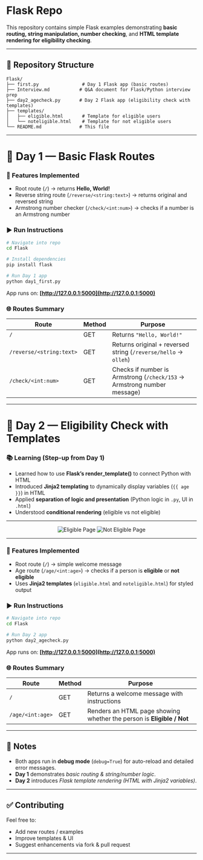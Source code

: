 # Flask Repo

This repository contains simple Flask examples demonstrating **basic routing, string manipulation, number checking**, and **HTML template rendering for eligibility checking**.

---

## 📁 Repository Structure

```
Flask/
├── first.py                # Day 1 Flask app (basic routes)
├── Interview.md           # Q&A document for Flask/Python interview prep
├── day2_agecheck.py       # Day 2 Flask app (eligibility check with templates)
├── templates/
│   ├── eligible.html       # Template for eligible users
│   └── noteligible.html    # Template for not eligible users
└── README.md              # This file
```

---

# 🔖 Day 1 — Basic Flask Routes

### 🚀 Features Implemented

* Root route (`/`) → returns **Hello, World!**
* Reverse string route (`/reverse/<string:text>`) → returns original and reversed string
* Armstrong number checker (`/check/<int:num>`) → checks if a number is an Armstrong number

### ▶️ Run Instructions

```bash
# Navigate into repo
cd Flask  

# Install dependencies
pip install flask  

# Run Day 1 app
python day1_first.py
```

App runs on: **[http://127.0.0.1:5000](http://127.0.0.1:5000)**

### 🌐 Routes Summary

| Route                    | Method | Purpose                                                                 |
| ------------------------ | ------ | ----------------------------------------------------------------------- |
| `/`                      | GET    | Returns `"Hello, World!"`                                               |
| `/reverse/<string:text>` | GET    | Returns original + reversed string (`/reverse/hello` → `olleh`)         |
| `/check/<int:num>`       | GET    | Checks if number is Armstrong (`/check/153` → Armstrong number message) |

---

# 🔖 Day 2 — Eligibility Check with Templates

### 📚 Learning (Step-up from Day 1)

* Learned how to use **Flask’s render\_template()** to connect Python with HTML
* Introduced **Jinja2 templating** to dynamically display variables (`{{ age }}`) in HTML
* Applied **separation of logic and presentation** (Python logic in `.py`, UI in `.html`)
* Understood **conditional rendering** (eligible vs not eligible)

---

<div align="center">
  <img src="https://via.placeholder.com/400x200.png?text=Eligible+Page" alt="Eligible Page" />
  <img src="https://via.placeholder.com/400x200.png?text=Not+Eligible+Page" alt="Not Eligible Page" />
</div>

---

### 🚀 Features Implemented

* Root route (`/`) → simple welcome message
* Age route (`/age/<int:age>`) → checks if a person is **eligible** or **not eligible**
* Uses **Jinja2 templates** (`eligible.html` and `noteligible.html`) for styled output

### ▶️ Run Instructions

```bash
# Navigate into repo
cd Flask  

# Run Day 2 app
python day2_agecheck.py
```

App runs on: **[http://127.0.0.1:5000](http://127.0.0.1:5000)**

### 🌐 Routes Summary

| Route            | Method | Purpose                                                               |
| ---------------- | ------ | --------------------------------------------------------------------- |
| `/`              | GET    | Returns a welcome message with instructions                           |
| `/age/<int:age>` | GET    | Renders an HTML page showing whether the person is **Eligible / Not** |

---

## 🧰 Notes

* Both apps run in **debug mode** (`debug=True`) for auto-reload and detailed error messages.
* **Day 1** demonstrates *basic routing & string/number logic*.
* **Day 2** introduces *Flask template rendering (HTML with Jinja2 variables)*.

---

## ✅ Contributing

Feel free to:

* Add new routes / examples
* Improve templates & UI
* Suggest enhancements via fork & pull request

---
